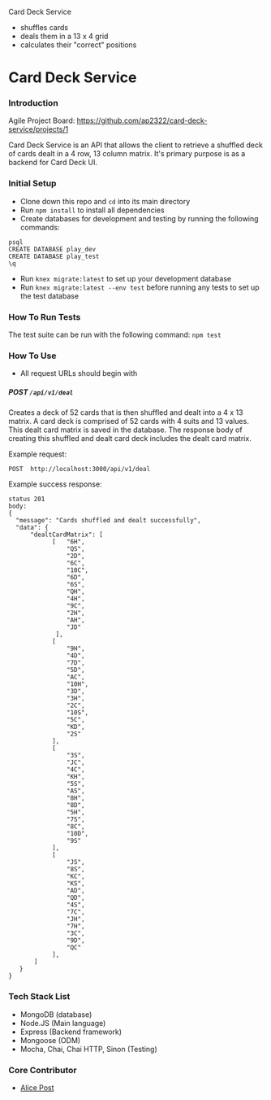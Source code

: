 Card Deck Service
- shuffles cards
- deals them in a 13 x 4 grid
- calculates their "correct" positions

# Card Deck Service

### Introduction
Agile Project Board: https://github.com/ap2322/card-deck-service/projects/1

Card Deck Service is an API that allows the client to retrieve a shuffled deck of cards dealt in a 4 row, 13 column matrix. It's primary purpose is as a backend for Card Deck UI.

### Initial Setup
- Clone down this repo and `cd` into its main directory
- Run `npm install` to install all dependencies
- Create databases for development and testing by running the following commands:
```
psql
CREATE DATABASE play_dev
CREATE DATABASE play_test
\q
```
- Run `knex migrate:latest` to set up your development database
- Run `knex migrate:latest --env test` before running any tests to set up the test database

### How To Run Tests
The test suite can be run with the following command: `npm test`

### How To Use
- All request URLs should begin with 

##### POST `/api/v1/deal`
Creates a deck of 52 cards that is then shuffled and dealt into a 4 x 13 matrix. A card deck is comprised of 52 cards with 4 suits and 13 values. This dealt card matrix is saved in the database. The response body of creating this shuffled and dealt card deck includes the dealt card matrix.

Example request:
```
POST  http://localhost:3000/api/v1/deal
```

Example success response:
```
status 201
body:
{
  "message": "Cards shuffled and dealt successfully",
  "data": {
      "dealtCardMatrix": [
            [   "6H",
                "QS",
                "2D",
                "6C",
                "10C",
                "6D",
                "6S",
                "QH",
                "4H",
                "9C",
                "2H",
                "AH",
                "JD"
             ],
            [
                "9H",
                "4D",
                "7D",
                "5D",
                "AC",
                "10H",
                "3D",
                "3H",
                "2C",
                "10S",
                "5C",
                "KD",
                "2S"
            ],
            [
                "3S",
                "JC",
                "4C",
                "KH",
                "5S",
                "AS",
                "8H",
                "8D",
                "5H",
                "7S",
                "8C",
                "10D",
                "9S"
            ],
            [
                "JS",
                "8S",
                "KC",
                "KS",
                "AD",
                "QD",
                "4S",
                "7C",
                "JH",
                "7H",
                "3C",
                "9D",
                "QC"
            ],
       ]
   }
}
```


### Tech Stack List
- MongoDB (database)
- Node.JS (Main language)
- Express (Backend framework)
- Mongoose (ODM)
- Mocha, Chai, Chai HTTP, Sinon (Testing)

### Core Contributor
- [Alice Post](https://github.com/ap2322)
